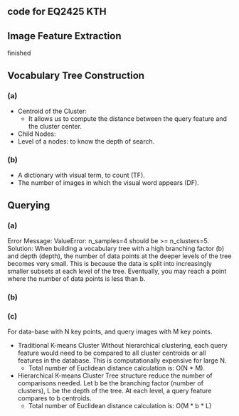 ## code for EQ2425 KTH

## Image Feature Extraction
finished

## Vocabulary Tree Construction
### (a)
- Centroid of the Cluster:
  - It allows us to compute the distance between the query feature and the cluster center.
- Child Nodes:
- Level of a nodes: to know the depth of search.
### (b)
- A dictionary with visual term, to count (TF).
- The number of images in which the visual word appears (DF).

## Querying
### (a)
Error Message:
ValueError: n_samples=4 should be >= n_clusters=5.
Solution:
When building a vocabulary tree with a high branching factor (b) and depth (depth), 
the number of data points at the deeper levels of the tree becomes very small. 
This is because the data is split into increasingly smaller subsets at each level of the tree. 
Eventually, you may reach a point where the number of data points is less than b.

### (b)

### (c)
For data-base with N key points, and query images with M key points.

- Traditional K-means Cluster
Without hierarchical clustering, each query feature would need to be compared to all cluster centroids or all features in the database.
This is computationally expensive for large N.
  -  Total number of Euclidean distance calculation is: O(N * M).
- Hierarchical K-means Cluster
Tree structure reduce the number of comparisons needed.
Let b be the branching factor (number of clusters), L be the depth of the tree. At each level, a query feature compares to b centroids.
  -  Total number of Euclidean distance calculation is: O(M * b * L)